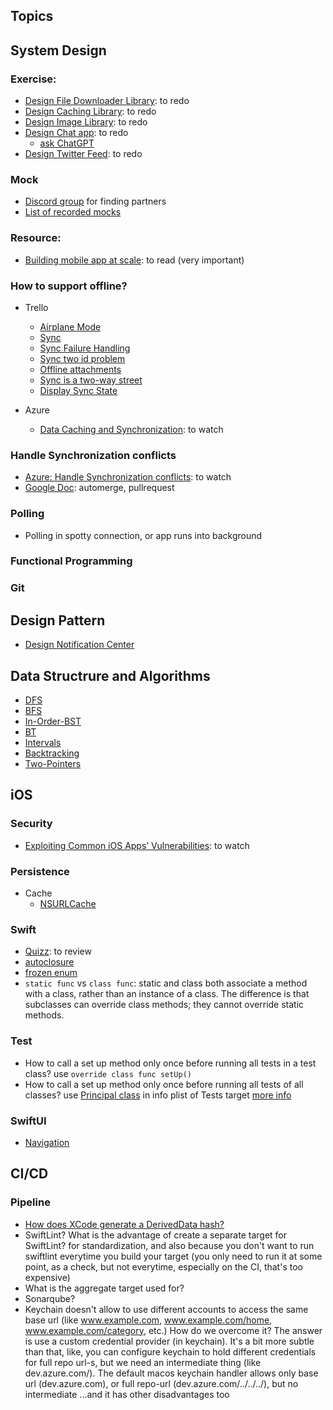 ## Topics

## System Design

### Exercise:
- [Design File Downloader Library](https://github.com/weeeBox/mobile-system-design/blob/master/exercises/file-downloader-library.md): to redo
- [Design Caching Library](https://github.com/weeeBox/mobile-system-design/blob/master/exercises/caching-library.md): to redo
- [Design Image Library](https://github.com/weeeBox/mobile-system-design/blob/master/exercises/image-library.md): to redo
- [Design Chat app](https://github.com/weeeBox/mobile-system-design/blob/master/exercises/chat-app.md): to redo
  - [ask ChatGPT](https://bit.ly/3XNnYzY)
- [Design Twitter Feed](https://github.com/weeeBox/mobile-system-design): to redo

### Mock
- [Discord group](https://discord.com/invite/AWDNrvqban) for finding partners
- [List of recorded mocks](https://codeshare.io/mobiledesignmocks)

### Resource:
- [Building mobile app at scale](https://drive.google.com/drive/u/0/folders/1DuozSvEJN7-W0tY26dkhJxm1VutSO8Kn): to read (very important)

### How to support offline?
- Trello
  - [Airplane Mode](https://tech.trello.com/sync-architecture/)
  - [Sync](https://tech.trello.com/syncing-changes/)
  - [Sync Failure Handling](https://tech.trello.com/sync-failure-handling/)
  - [Sync two id problem](https://tech.trello.com/sync-two-id-problem/)
  - [Offline attachments](https://tech.trello.com/sync-offline-attachments/)
  - [Sync is a two-way street](https://tech.trello.com/sync-downloads/)
  - [Display Sync State](https://tech.trello.com/sync-indicators/)

- Azure
  - [Data Caching and Synchronization](https://www.youtube.com/watch?v=X6VdfcrDU-I&ab_channel=XamarinUniversity): to watch
  
### Handle Synchronization conflicts
- [Azure: Handle Synchronization conflicts](https://www.youtube.com/watch?v=aIuxJHq0NYY&ab_channel=XamarinUniversity): to watch
- [Google Doc](https://www.youtube.com/watch?v=B5NULPSiOGw&ab_channel=InfoQ): automerge, pullrequest

### Polling
- Polling in spotty connection, or app runs into background

### Functional Programming


### Git

## Design Pattern
- [Design Notification Center](https://github.com/100mango/SwiftNotificationCenter)

## Data Structrure and Algorithms

- [DFS](https://leetcode.com/list?selectedList=e75upz5g)
- [BFS](https://leetcode.com/list?selectedList=et5pil9r)
- [In-Order-BST](https://leetcode.com/list?selectedList=euqf8w3g)
- [BT](https://leetcode.com/list?selectedList=oncud9uc)
- [Intervals](https://leetcode.com/list?selectedList=9fsxo1iv)
- [Backtracking](https://leetcode.com/list?selectedList=ow32n1i1)
- [Two-Pointers](https://leetcode.com/list?selectedList=odn1wlys)

## iOS

### Security
- [Exploiting Common iOS Apps’ Vulnerabilities](https://www.youtube.com/watch?v=RLzbHHoEKo8&ab_channel=InfoQ): to watch

### Persistence
- Cache
  - [NSURLCache](https://nshipster.com/nsurlcache/)

### Swift
- [Quizz](https://jasper-foe-e81.notion.site/F-L-A-S-H-C-A-R-D-S-592bc284ccce4b3991aa8044705bf573): to review
- [autoclosure](https://www.swiftbysundell.com/articles/using-autoclosure-when-designing-swift-apis/)
- [frozen enum](https://useyourloaf.com/blog/swift-5-frozen-enums/)
- `static func` vs `class func`: static and class both associate a method with a class, rather than an instance of a class. The difference is that subclasses can override class methods; they cannot override static methods.

### Test
- How to call a set up method only once before running all tests in a test class? use `override class func setUp()`
- How to call a set up method only once before running all tests of all classes? use [Principal class](https://apple.co/3wclsYk) in info plist of Tests target [more info](https://bit.ly/3QPGIfC)

### SwiftUI
- [Navigation](https://github.com/pointfreeco/swiftui-navigation)

## CI/CD

### Pipeline
- [How does XCode generate a DerivedData hash?](https://github.com/chipbk10/IOSSwiftBestPractice/blob/main/IOSSwiftBestPractice/CICD/GenerateDerivedDataHash.swift)
- SwiftLint? What is the advantage of create a separate target for SwiftLint? for standardization, and also because you don't want to run swiftlint everytime you build your target (you only need to run it at some point, as a check, but not everytime, especially on the CI, that's too expensive)
- What is the aggregate target used for?
- Sonarqube?
- Keychain doesn't allow to use different accounts to access the same base url (like www.example.com, www.example.com/home, www.example.com/category, etc.) How do we overcome it? The answer is use a custom credential provider (in keychain). It's a bit more subtle than that, like, you can configure keychain to hold different credentials for full repo url-s, but we need an intermediate thing (like dev.azure.com/<organization>). The default macos keychain handler allows only base url (dev.azure.com), or full repo-url (dev.azure.com/../../../<reponame>), but no intermediate ...and it has other disadvantages too


